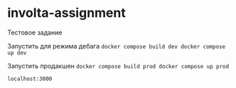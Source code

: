 # involta-assignment

Тестовое задание

Запустить для режима дебага
`docker compose build dev
docker compose up dev`

Запустить продакшен
`docker compose build prod
docker compose up prod`

`localhost:3000`
